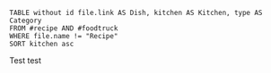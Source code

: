 ```dataview
TABLE without id file.link AS Dish, kitchen AS Kitchen, type AS Category
FROM #recipe AND #foodtruck
WHERE file.name != "Recipe"
SORT kitchen asc
```

Test test